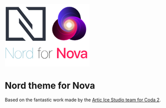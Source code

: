 ![](Images/nord-for-nova.png)

# Nord theme for Nova

Based on the fantastic work made by the [Artic Ice Studio team for Coda 2](https://github.com/arcticicestudio/nord-coda/).
